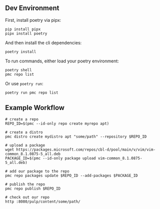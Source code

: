 ## Dev Environment

First, install poetry via pipx:

```
pip install pipx
pipx install poetry
```

And then install the cli dependencies:

```
poetry install
```

To run commands, either load your poetry environment:

```
poetry shell
pmc repo list
```

Or use `poetry run`:

```
poetry run pmc repo list
```

## Example Workflow

```
# create a repo
REPO_ID=$(pmc --id-only repo create myrepo apt)

# create a distro
pmc distro create mydistro apt "some/path" --repository $REPO_ID

# upload a package
wget https://packages.microsoft.com/repos/cbl-d/pool/main/v/vim/vim-common_8.1.0875-5_all.deb
PACKAGE_ID=$(pmc --id-only package upload vim-common_8.1.0875-5_all.deb)

# add our package to the repo
pmc repo packages update $REPO_ID --add-packages $PACKAGE_ID

# publish the repo
pmc repo publish $REPO_ID

# check out our repo
http :8080/pulp/content/some/path/
```
